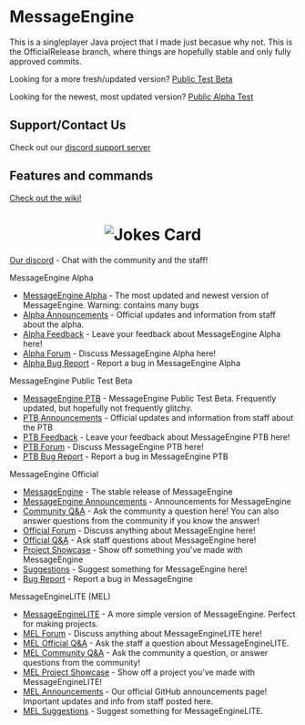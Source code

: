 # MessageEngine


This is a singleplayer Java project that I made just becasue why not. This is the OfficialRelease branch, where things are hopefully stable and only fully approved commits.

Looking for a more fresh/updated version? [Public Test Beta](https://github.com/afkvido-development/MessageEngine-PTB/tree/PublicTestBeta)

Looking for the newest, most updated version? [Public Alpha Test](https://github.com/afkvido/MessageEngine-Alpha/tree/Alpha)


## Support/Contact Us
Check out our [discord support server](https://disboard.org/server/893975758677086238)

## Features and commands
[Check out the wiki!](https://github.com/afkvido/MessageEngine/wiki/Commands#commands-list)

<h1 align="center">
<img src="https://readme-jokes.vercel.app/api" alt="Jokes Card" />
	</h1>

[Our discord](https://disboard.org/server/893975758677086238) - Chat with the community and the staff! 

MessageEngine Alpha
  * [MessageEngine Alpha](https://github.com/afkvido/MessageEngine-Alpha) - The most updated and newest version of MessageEngine. Warning: contains many bugs
  * [Alpha Announcements](https://github.com/afkvido/MessageEngine-Alpha/discussions/categories/alpha-announcements) - Official updates and information from staff about the alpha.
  * [Alpha Feedback](https://github.com/afkvido/MessageEngine-Alpha/discussions/categories/alpha-feedback) - Leave your feedback about MessageEngine Alpha here!
  * [Alpha Forum](https://github.com/afkvido/MessageEngine-Alpha/discussions/categories/alpha-forum) - Discuss MessageEngine Alpha here!
  * [Alpha Bug Report](https://github.com/afkvido/MessageEngine-Alpha/issues/new/choose) - Report a bug in MessageEngine Alpha

MessageEngine Public Test Beta
  * [MessageEngine PTB](https://github.com/afkvido-development/MessageEngine-PTB) - MessageEngine Public Test Beta. Frequently updated, but hopefully not frequently glitchy.
  * [PTB Announcements](https://github.com/afkvido-development/MessageEngine-PTB/discussions/categories/ptb-announcements) - Official updates and information from staff about the PTB
  * [PTB Feedback](https://github.com/afkvido-development/MessageEngine-PTB/discussions/categories/ptb-feedback) - Leave your feedback about MessageEngine PTB here!
  * [PTB Forum](https://github.com/afkvido-development/MessageEngine-PTB/discussions/categories/ptb-forum) - Discuss MessageEngine PTB here!
  * [PTB Bug Report](https://github.com/afkvido-development/MessageEngine-PTB/issues/new/choose) - Report a bug in MessageEngine PTB

MessageEngine Official
  * [MessageEngine](https://github.com/afkvido-development/MessageEngine) - The stable release of MessageEngine
  * [MessageEngine Announcements](https://github.com/afkvido-development/MessageEngine/discussions/categories/announcements) - Announcements for MessageEngine
  * [Community Q&A](https://github.com/afkvido-development/MessageEngine/discussions/categories/community-q-a) - Ask the community a question here! You can also answer questions from the community if you know the answer!
  * [Official Forum](https://github.com/afkvido-development/MessageEngine/discussions/categories/forum) - Discuss anything about MessageEngine here!
  * [Official Q&A](https://github.com/afkvido-development/MessageEngine/discussions/categories/official-q-a) - Ask staff questions about MessageEngine here!
  * [Project Showcase](https://github.com/afkvido-development/MessageEngine/discussions/categories/project-showcase) - Show off something you've made with MessageEngine
  * [Suggestions](https://github.com/afkvido-development/MessageEngine/discussions/categories/suggestions) - Suggest something for MessageEngine here!
  * [Bug Report](https://github.com/afkvido-development/MessageEngine/issues/new/choose) - Report a bug in MessageEngine

MessageEngineLITE (MEL)
  * [MessageEngineLITE](https://github.com/afkvido-development/MessageEngineLITE) - A more simple version of MessageEngine. Perfect for making projects.
  * [MEL Forum](https://github.com/afkvido-development/MessageEngineLITE/discussions/categories/forum) - Discuss anything about MessageEngineLITE here!
  * [MEL Official Q&A](https://github.com/afkvido-development/MessageEngineLITE/discussions/categories/official-q-a) - Ask the staff a question about MessageEngineLITE.
  * [MEL Community Q&A](https://github.com/afkvido-development/MessageEngineLITE/discussions/categories/community-q-a) - Ask the community a question, or answer questions from the community!
  * [MEL Project Showcase](https://github.com/afkvido-development/MessageEngineLITE/discussions/categories/project-showcase) - Show off a project you've made with MessageEngineLITE!
  * [MEL Announcements](https://github.com/afkvido-development/MessageEngineLITE/discussions/categories/announcements) - Our official GitHub announcements page! Important updates and info from staff posted here.
  * [MEL Suggestions](https://github.com/afkvido-development/MessageEngineLITE/discussions/categories/suggestions) - Suggest something for MessageEngineLITE.
